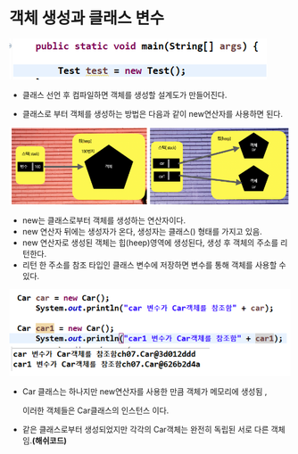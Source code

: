 # 객체 생성과 클래스 변수

![생성](https://github.com/yhs0429/JavaStudy/blob/master/img/%EA%B0%9D%EC%B2%B4%EC%83%9D%EC%84%B1.png)

- 클래스 선언 후 컴파일하면 객체를 생성할 설계도가 만들어진다.

- 클래스로 부터 객체를 생성하는 방법은 다음과 같이 new연산자를 사용하면 된다.



![힙영역](https://github.com/yhs0429/JavaStudy/blob/master/img/%ED%9E%99%EC%98%81%EC%97%AD.png)

- new는 클래스로부터 객체를 생성하는 연산자이다.
- new 연산자 뒤에는 생성자가 온다, 생성자는 클래스() 형태를 가지고 있음.
- new 연산자로 생성된 객체는 힙(heep)영역에 생성된다, 생성 후 객체의 주소를 리턴한다.
- 리턴 한 주소를 참조 타입인 클래스 변수에 저장하면 변수를 통해 객체를 사용할 수 있다.



![변수객체](https://github.com/yhs0429/JavaStudy/blob/master/img/%EB%B3%80%EC%88%98%EA%B0%9D%EC%B2%B4%EC%83%9D%EC%84%B1.png)

- Car 클래스는 하나지만 new연산자를 사용한 만큼 객체가 메모리에 생성됨 , 

  이러한 객체들은 Car클래스의 인스턴스 이다.

- 같은 클래스로부터 생성되었지만 각각의 Car객체는 완전히 독립된 서로 다른 객체임.**(해쉬코드)**